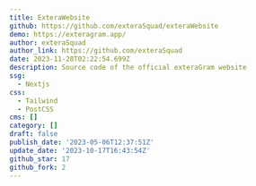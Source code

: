 ```yaml
---
title: ExteraWebsite
github: https://github.com/exteraSquad/exteraWebsite
demo: https://exteragram.app/
author: exteraSquad
author_link: https://github.com/exteraSquad
date: 2023-11-28T02:22:54.699Z
description: Source code of the official exteraGram website
ssg:
  - Nextjs
css:
  - Tailwind
  - PostCSS
cms: []
category: []
draft: false
publish_date: '2023-05-06T12:37:51Z'
update_date: '2023-10-17T16:43:54Z'
github_star: 17
github_fork: 2
---
```


